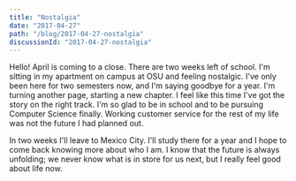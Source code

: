 ```yaml
---
title: "Nostalgia"
date: "2017-04-27"
path: "/blog/2017-04-27-nostalgia"
discussionId: "2017-04-27-nostalgia"
--- 
```


Hello! April is coming to a close. There are two weeks left of school. I'm sitting in my apartment on campus at OSU and feeling nostalgic. I've only been here for two semesters now, and I'm saying goodbye for a year. I'm turning another page, starting a new chapter. I feel like this time I've got the story on the right track. I'm so glad to be in school and to be pursuing Computer Science finally. Working customer service for the rest of my life was not the future I had planned out.

In two weeks I'll leave to Mexico City. I'll study there for a year and I hope to come back knowing more about who I am. I know that the future is always unfolding; we never know what is in store for us next, but I really feel good about life now.
